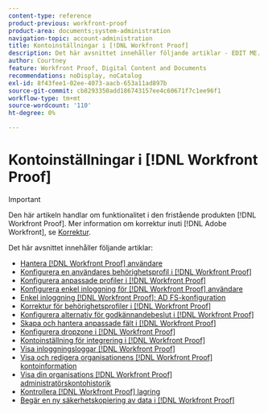 ```yaml
---
content-type: reference
product-previous: workfront-proof
product-area: documents;system-administration
navigation-topic: account-administration
title: Kontoinställningar i [!DNL Workfront Proof]
description: Det här avsnittet innehåller följande artiklar - EDIT ME.
author: Courtney
feature: Workfront Proof, Digital Content and Documents
recommendations: noDisplay, noCatalog
exl-id: 8f43fee1-02ee-4073-aacb-653a11ad897b
source-git-commit: cb8293350add186743157ee4c60671f7c1ee96f1
workflow-type: tm+mt
source-wordcount: '110'
ht-degree: 0%

---
```


# Kontoinställningar i [!DNL Workfront Proof]

>[!IMPORTANT]
>
>Den här artikeln handlar om funktionalitet i den fristående produkten [!DNL Workfront Proof]. Mer information om korrektur inuti [!DNL Adobe Workfront], se [Korrektur](../../../review-and-approve-work/proofing/proofing.md).

Det här avsnittet innehåller följande artiklar:

* [Hantera [!DNL Workfront Proof] användare](../../../workfront-proof/wp-acct-admin/account-settings/manage-wp-users.md)
* [Konfigurera en användares behörighetsprofil i [!DNL Workfront Proof]](../../../workfront-proof/wp-acct-admin/account-settings/config-user-pref-in-wp.md)
* [Konfigurera anpassade profiler i [!DNL Workfront Proof]](../../../workfront-proof/wp-acct-admin/account-settings/configure-custom-profiles.md)
* [Konfigurera enkel inloggning för [!DNL Workfront Proof] användare](../../../workfront-proof/wp-acct-admin/account-settings/configure-sso-for-wp-users.md)
* [Enkel inloggning [!DNL Workfront Proof]: AD FS-konfiguration](../../../workfront-proof/wp-acct-admin/account-settings/sso-in-wp-adfs-configuration.md)
* [Korrektur för behörighetsprofiler i [!DNL Workfront Proof]](../../../workfront-proof/wp-acct-admin/account-settings/proof-perm-profiles-in-wp.md)
* [Konfigurera alternativ för godkännandebeslut i [!DNL Workfront Proof]](../../../workfront-proof/wp-acct-admin/account-settings/configure-approval-decision-in-wp.md)
* [Skapa och hantera anpassade fält i [!DNL Workfront Proof]](../../../workfront-proof/wp-acct-admin/account-settings/create-and-manage-custom-fields.md)
* [Konfigurera dropzone i [!DNL Workfront Proof]](../../../workfront-proof/wp-acct-admin/account-settings/configure-dropzone-in-wp.md)
* [Kontoinställning för integrering i [!DNL Workfront Proof]](../../../workfront-proof/wp-acct-admin/account-settings/integrations-account-setup.md)
* [Visa inloggningsloggar [!DNL Workfront Proof]](../../../workfront-proof/wp-acct-admin/account-settings/view-auth-logs-in-wp.md)
* [Visa och redigera organisationens [!DNL Workfront Proof] kontoinformation](../../../workfront-proof/wp-acct-admin/account-settings/view-edit-org-wp-acct-details.md)
* [Visa din organisations [!DNL Workfront Proof] administratörskontohistorik](../../../workfront-proof/wp-acct-admin/account-settings/view-org-wp-acct-history.md)
* [Kontrollera [!DNL Workfront Proof] lagring](../../../workfront-proof/wp-acct-admin/account-settings/check-workfront-proof-storage.md)
* [Begär en ny säkerhetskopiering av data i [!DNL Workfront Proof]](../../../workfront-proof/wp-acct-admin/account-settings/request-new-data-backup-in-wp.md)
